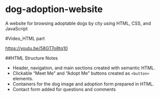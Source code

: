 # dog-adoption-website
A website for browsing adoptable dogs by city using HTML, CSS, and JavaScript

#Video_HTML part

https://youtu.be/58GT7o8tq10

##HTML Structure Notes
- Header, navigation, and main sections created with semantic HTML.
- Clickable “Meet Me” and “Adopt Me” buttons created as `<button>` elements.
- Containers for the dog image and adoption form prepared in HTML.
- Contact form added for questions and comments

